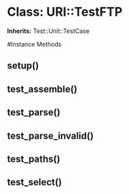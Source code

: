 # Class: URI::TestFTP
**Inherits:** Test::Unit::TestCase
    




#Instance Methods
## setup() [](#method-i-setup)

## test_assemble() [](#method-i-test_assemble)

## test_parse() [](#method-i-test_parse)

## test_parse_invalid() [](#method-i-test_parse_invalid)

## test_paths() [](#method-i-test_paths)

## test_select() [](#method-i-test_select)

